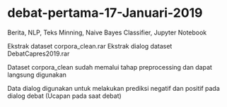 # debat-pertama-17-Januari-2019
Berita, NLP, Teks Minning, Naive Bayes Classifier, Jupyter Notebook


Ekstrak dataset corpora_clean.rar
Ekstrak dialog dataset DebatCapres2019.rar

Dataset corpora_clean sudah memalui tahap preprocessing dan dapat langsung digunakan

Data dialog digunakan untuk melakukan prediksi negatif dan positif pada dialog debat (Ucapan pada saat debat)

